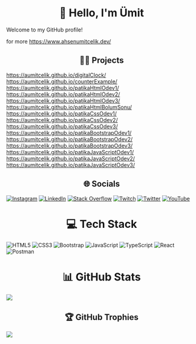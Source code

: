  <h1 align="center">👋 Hello, I'm Ümit </h1>

Welcome to my GitHub profile!<br>
    
for more https://www.ahsenumitcelik.dev/  

<h2 align="center"> 🧑‍💻 Projects </h2>  
<p class="has-line-data" data-line-start="0" data-line-end="15"><a href="https://aumitcelik.github.io/digitalClock/">https://aumitcelik.github.io/digitalClock/</a><br>
<a href="https://aumitcelik.github.io/counterExample/">https://aumitcelik.github.io/counterExample/</a><br>
<a href="https://aumitcelik.github.io/patikaHtmlOdev1/">https://aumitcelik.github.io/patikaHtmlOdev1/</a><br>
<a href="https://aumitcelik.github.io/patikaHtmlOdev2/">https://aumitcelik.github.io/patikaHtmlOdev2/</a><br>
<a href="https://aumitcelik.github.io/patikaHtmlOdev3/">https://aumitcelik.github.io/patikaHtmlOdev3/</a><br>
<a href="https://aumitcelik.github.io/patikaHtmlBolumSonu/">https://aumitcelik.github.io/patikaHtmlBolumSonu/</a><br>
<a href="https://aumitcelik.github.io/patikaCssOdev1/">https://aumitcelik.github.io/patikaCssOdev1/</a><br>
<a href="https://aumitcelik.github.io/patikaCssOdev2/">https://aumitcelik.github.io/patikaCssOdev2/</a><br>
<a href="https://aumitcelik.github.io/patikaCssOdev3/">https://aumitcelik.github.io/patikaCssOdev3/</a><br>
<a href="https://aumitcelik.github.io/patikaBootstrapOdev1/">https://aumitcelik.github.io/patikaBootstrapOdev1/</a><br>
<a href="https://aumitcelik.github.io/patikaBootstrapOdev2/">https://aumitcelik.github.io/patikaBootstrapOdev2/</a><br>
<a href="https://aumitcelik.github.io/patikaBootstrapOdev3/">https://aumitcelik.github.io/patikaBootstrapOdev3/</a><br>
<a href="https://aumitcelik.github.io/patikaJavaScriptOdev1/">https://aumitcelik.github.io/patikaJavaScriptOdev1/</a><br>
<a href="https://aumitcelik.github.io/patikaJavaScriptOdev2/">https://aumitcelik.github.io/patikaJavaScriptOdev2/</a><br>
<a href="https://aumitcelik.github.io/patikaJavaScriptOdev3/">https://aumitcelik.github.io/patikaJavaScriptOdev3/</a></p>


  
<h2 align="center"> 🌐 Socials </h2>

[![Instagram](https://img.shields.io/badge/Instagram-%23E4405F.svg?logo=Instagram&logoColor=white)](https://instagram.com/ahsenumitcelik) [![LinkedIn](https://img.shields.io/badge/LinkedIn-%230077B5.svg?logo=linkedin&logoColor=white)](https://linkedin.com/in/ahsenumitcelik) [![Stack Overflow](https://img.shields.io/badge/-Stackoverflow-FE7A16?logo=stack-overflow&logoColor=white)](https://stackoverflow.com/users/20061301) [![Twitch](https://img.shields.io/badge/Twitch-%239146FF.svg?logo=Twitch&logoColor=white)](https://twitch.tv/ahsenumitcelik) [![Twitter](https://img.shields.io/badge/Twitter-%231DA1F2.svg?logo=Twitter&logoColor=white)](https://twitter.com/ahsenumitcelik) [![YouTube](https://img.shields.io/badge/YouTube-%23FF0000.svg?logo=YouTube&logoColor=white)](https://youtube.com/@ahsenumitcelik)

  

<h1 align="center">💻 Tech Stack </h1>

 ![HTML5](https://img.shields.io/badge/html5-%23E34F26.svg?style=for-the-badge&logo=html5&logoColor=white) ![CSS3](https://img.shields.io/badge/css3-%231572B6.svg?style=for-the-badge&logo=css3&logoColor=white) ![Bootstrap](https://img.shields.io/badge/bootstrap-%23563D7C.svg?style=for-the-badge&logo=bootstrap&logoColor=white) ![JavaScript](https://img.shields.io/badge/javascript-%23323330.svg?style=for-the-badge&logo=javascript&logoColor=%23F7DF1E) ![TypeScript](https://img.shields.io/badge/typescript-%23007ACC.svg?style=for-the-badge&logo=typescript&logoColor=white) ![React](https://img.shields.io/badge/react-%2320232a.svg?style=for-the-badge&logo=react&logoColor=%2361DAFB) ![Postman](https://img.shields.io/badge/Postman-FF6C37?style=for-the-badge&logo=postman&logoColor=white) 
<h1 align="center"> 📊 GitHub Stats </h1>


![](https://github-readme-streak-stats.herokuapp.com/?user=aumitcelik&theme=dark&hide_border=false)<br/>


  

<h2 align="center"> 🏆 GitHub Trophies </h2>

![](https://github-profile-trophy.vercel.app/?username=aumitcelik&theme=matrix&no-frame=false&no-bg=true&margin-w=4)

